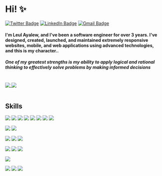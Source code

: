 # Hi! ✨

[![Twitter Badge](https://img.shields.io/badge/Twitter-%20-blue?style=flat&logo=twitter&logoColor=white)](https://twitter.com/ayuleul)
[![LinkedIn Badge](https://img.shields.io/badge/LinkedIn-%20-blue?style=flat&logo=linkedin&logoColor=white)](https://www.linkedin.com/in/ayuleul/)
[![Gmail Badge](https://img.shields.io/badge/Gmail-%20-d14836?style=flat&logo=Gmail&logoColor=white)](mailto:ayuleul1427@gmail.com)

#### I'm Leul Ayalew, and I've been a software engineer for over 3 years. I've designed, created, launched, and maintained extremely responsive websites, mobile, and web applications using advanced technologies, and this is my character..

##### One of my greatest strengths is my ability to apply logical and rational thinking to effectively solve problems by making informed decisions

<br>
<a href="https://github.com/ayuleul">
  <img align="top" src="https://github-readme-stats.vercel.app/api/top-langs/?username=ayuleul&layout=compact&theme=dark" />
</a>
<a href="https://github.com/ayuleul">
  <img align="top" src="https://github-readme-stats.vercel.app/api?username=ayuleul&hide=stars&show_icons=true&theme=dark&time=now" />
</a>
<br>
<br>

## Skills

![](https://img.shields.io/badge/JavaScript-%20-yellow?style=flat&logo=javascript&color=f7df1d&logoColor=white)
![](https://img.shields.io/badge/TypeScript-%20-blue?style=flat&logo=typescript&color=297acb&logoColor=white)
![](https://img.shields.io/badge/React-%20-blue?style=flat&logo=react&color=61dafb&logoColor=white)
![](https://img.shields.io/badge/ReactNative-%20-blue?style=flat&logo=react&color=61dafb&logoColor=white)
![](https://img.shields.io/badge/Redux-%20-blue?style=flat&logo=redux&color=764abc)
![](https://img.shields.io/badge/Next-%20-black?style=flat&logo=next.js)
![](https://img.shields.io/badge/Android-%20-blue?style=flat&logo=android&color=a4c639&logoColor=a4c639)
![](https://img.shields.io/badge/Kotlin-%20-blue?style=flat&logo=kotlin&color=7F52FF&logoColor=white)


![](https://img.shields.io/badge/Jest-%20-black?style=flat&logo=jest&color=c21325)
![](https://img.shields.io/badge/Testing%20Library-%20-black?style=flat&logo=testing-library&color=e33332&logoColor=white)

![](https://img.shields.io/badge/REST-%20-black?style=flat&logo=.net&color=55a9ff)
![](https://img.shields.io/badge/GraphQL-%20-black?style=flat&logo=graphql&color=e10098)
![](https://img.shields.io/badge/Firebase-%20-black?style=flat&logo=firebase&color=ffca28&logoColor=white)

![](https://img.shields.io/badge/CSS-%20-black?style=flat&logo=css3&color=1572b6)
![](https://img.shields.io/badge/Sass-%20-black?style=flat&logo=sass&color=cc6699&logoColor=white)
![](https://img.shields.io/badge/styled%20components-%20-black?style=flat&logo=styled-components&color=db7093&logoColor=white)

![](https://img.shields.io/badge/NodeJS-%20-black?style=flat&logo=Node.js&color=339933&logoColor=white)

![](https://img.shields.io/badge/PostreSQL-%20-black?style=flat&logo=postgresql&color=336791&logoColor=white)
![](https://img.shields.io/badge/MongoDB-%20-black?style=flat&logo=MongoDb&color=47A248&logoColor=white)
![](https://img.shields.io/badge/Redis-%20-black?style=flat&logo=redis&color=DC382D&logoColor=white)
